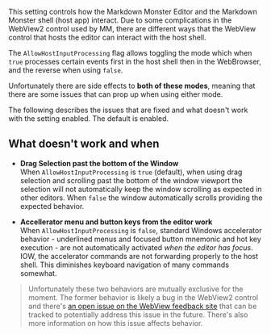 ﻿This setting controls how the Markdown Monster Editor and the Markdown Monster shell (host app) interact. Due to some complications in the WebView2 control used by MM, there are different ways that the WebView control that hosts the editor can interact with the host shell. 

The `AllowHostInputProcessing` flag allows toggling the mode which when `true` processes certain events first in the host shell then in the WebBrowser, and the reverse when using `false`. 

Unfortunately there are side effects to **both of these modes**, meaning that there are some issues that can prop up when using either mode. 

The following describes the issues that are fixed and what doesn't work with the setting enabled. The default is enabled.


## What doesn't work and when

* **Drag Selection past the bottom of the Window**  
When `AllowHostInputProcessing` is `true` (default), when using drag selection and scrolling past the bottom of the window viewport the selection will not automatically keep the window scrolling as expected in other editors. When `false` the window automatically scrolls providing the expected behavior.

* **Accellerator menu and button keys from the editor work**  
When `AllowHostInputProcessing` is `false`, standard Windows accelerator behavior - underlined menus and focused button mnemonic and hot key execution - are not automatically activated *when the editor has focus*. IOW, the accelerator commands are not forwarding properly to the host shell. This diminishes keyboard navigation of many commands somewhat.


> Unfortunately these two behaviors are mutually exclusive for the moment. The former behavior is likely a bug in the WebView2 control and there's [an open issue on the WebView feedback site](https://github.com/MicrosoftEdge/WebView2Feedback/issues/5375) that can be tracked to potentially address this issue in the future. There's also more information on how this issue affects behavior.